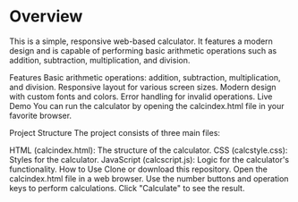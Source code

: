 # Overview
This is a simple, responsive web-based calculator. It features a modern design and is capable of performing basic arithmetic operations such as addition, subtraction, multiplication, and division.

Features
Basic arithmetic operations: addition, subtraction, multiplication, and division.
Responsive layout for various screen sizes.
Modern design with custom fonts and colors.
Error handling for invalid operations.
Live Demo
You can run the calculator by opening the calcindex.html file in your favorite browser.

Project Structure
The project consists of three main files:

HTML (calcindex.html): The structure of the calculator.
CSS (calcstyle.css): Styles for the calculator.
JavaScript (calcscript.js): Logic for the calculator's functionality.
How to Use
Clone or download this repository.
Open the calcindex.html file in a web browser.
Use the number buttons and operation keys to perform calculations.
Click "Calculate" to see the result.
